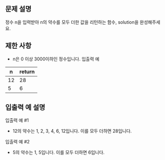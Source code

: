 ## 문제 설명
정수 n을 입력받아 n의 약수를 모두 더한 값을 리턴하는 함수, solution을 완성해주세요.

## 제한 사항
- n은 0 이상 3000이하인 정수입니다.
  입출력 예

| n | return |
|---|---|
|12| 28 |
|5 | 6  |

## 입출력 예 설명
입출력 예 #1
- 12의 약수는 1, 2, 3, 4, 6, 12입니다. 이를 모두 더하면 28입니다.

입출력 예 #2
- 5의 약수는 1, 5입니다. 이를 모두 더하면 6입니다.
